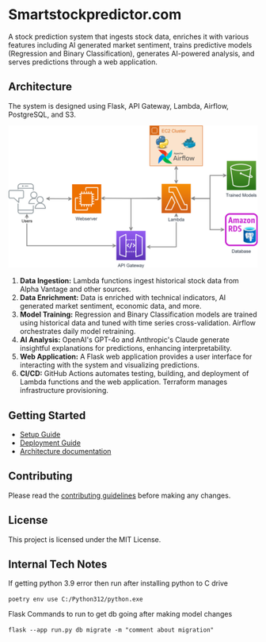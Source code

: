 # Smartstockpredictor.com

A stock prediction system that ingests stock data, enriches it with various features including AI generated market sentiment,
trains predictive models (Regression and Binary Classification), generates AI-powered analysis, and serves predictions through a web application.

## Architecture

The system is designed using Flask, API Gateway, Lambda, Airflow, PostgreSQL, and S3.

![Architecture Diagram](docs/architecture.svg)

1. **Data Ingestion:** Lambda functions ingest historical stock data from Alpha Vantage and other sources.
2. **Data Enrichment:** Data is enriched with technical indicators, AI generated market sentiment, economic data, and more.
3. **Model Training:** Regression and Binary Classification models are trained using historical data and tuned with time series cross-validation. Airflow orchestrates daily model retraining.
4. **AI Analysis:** OpenAI's GPT-4o and Anthropic's Claude generate insightful explanations for predictions, enhancing interpretability.
5. **Web Application:** A Flask web application provides a user interface for interacting with the system and visualizing predictions.
6. **CI/CD:** GitHub Actions automates testing, building, and deployment of Lambda functions and the web application. Terraform manages infrastructure provisioning.

## Getting Started

- [Setup Guide](docs/setup_guide.md)
- [Deployment Guide](docs/deployment_guide.md)
- [Architecture documentation](docs/architecture.md)

## Contributing

Please read the [contributing guidelines](docs/contributing.md) before making any changes.

## License

This project is licensed under the MIT License.

## Internal Tech Notes

If getting python 3.9 error then run after installing python to C drive

``poetry env use C:/Python312/python.exe``

Flask Commands to run to get db going after making model changes

``flask --app run.py db migrate -m "comment about migration"
``
